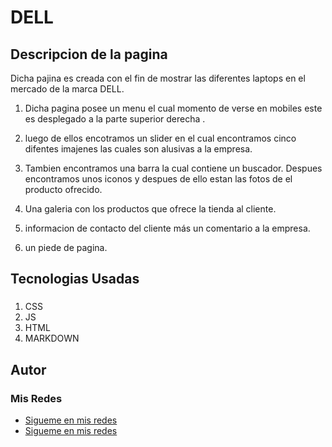 # DELL #

## Descripcion de la pagina ##
Dicha pajina es creada con el fin de mostrar las diferentes laptops en el mercado de la marca DELL.

1. Dicha pagina posee un menu el cual momento de verse en mobiles este es desplegado a la parte superior derecha .

2. luego de ellos encotramos un slider en el cual encontramos cinco difentes imajenes las cuales son alusivas a la empresa.

3. Tambien encontramos una barra la cual contiene un buscador.
Despues encontramos unos iconos y despues de ello estan las fotos de el producto ofrecido.
4. Una galeria con los productos que ofrece la tienda al cliente.
5. informacion de contacto del cliente más un comentario a la empresa.
6. un piede de pagina.


## Tecnologias Usadas ##
###  
1. CSS
2. JS 
3. HTML 
4. MARKDOWN 

## Autor ##
### Mis Redes ###
* [Sigueme en mis redes](https://www.facebook.com/allan.tellez.982 "Facebook")
* [Sigueme en mis redes](https://www.instagram.com/allantellezurbina/?hl=es-la "IG")
